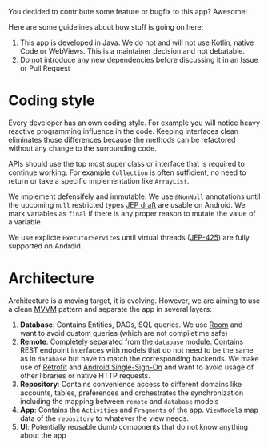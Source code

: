 You decided to contribute some feature or bugfix to this app? Awesome!

Here are some guidelines about how stuff is going on here:

1. This app is developed in Java. We do not and will not use Kotlin, native Code or WebViews. This is a maintainer decision and not debatable.
2. Do not introduce any new dependencies before discussing it in an Issue or Pull Request

# Coding style

Every developer has an own coding style. For example you will notice heavy reactive programming influence in the code. Keeping interfaces clean eliminates those differences because the methods can be refactored without any change to the surrounding code.

APIs should use the top most super class or interface that is required to continue working. For example `Collection` is often sufficient, no need to return or take a specific implementation like `ArrayList`.

We implement defensifely and immutable. We use `@NonNull` annotations until the upcoming `null` restricted types [JEP draft](https://openjdk.org/jeps/8303099) are usable on Android. We mark variables as `final` if there is any proper reason to mutate the value of a variable.

We use explicte `ExecutorService`s until virtual threads ([JEP-425](https://openjdk.org/jeps/425)) are fully supported on Android.

# Architecture

Architecture is a moving target, it is evolving. However, we are aiming to use a clean [MVVM](https://developer.android.com/topic/architecture) pattern and separate the app in several layers:

1. **Database**: Contains Entities, DAOs, SQL queries. We use [Room](https://developer.android.com/training/data-storage/room?hl=de) and want to avoid custom queries (which are not compiletime safe)
2. **Remote**: Completely separated from the `database` module. Contains REST endpoint interfaces with models that do not need to be the same as in `database` but have to match the corresponding backends. We make use of [Retrofit](https://square.github.io/retrofit/) and [Android Single-Sign-On](https://github.com/nextcloud/android-singlesignon) and want to avoid usage of other libraries or native HTTP requests. 
3. **Repository**: Contains convenience access to different domains like accounts, tables, preferences and orchestrates the synchronization including the mapping between `remote` and `database` models
4. **App**: Contains the `Activities` and `Fragments` of the app. `ViewModel`s map data of the `repository` to whatever the view needs.
5. **UI**: Potentially reusable dumb components that do not know anything about the app
